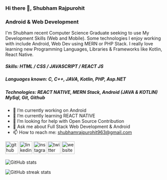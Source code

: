 ### Hi there 👋, Shubham Rajpurohit
### Android & Web Development


I'm Shubham recent Computer Science Graduate seeking to use My Development Skills (Web and Mobile).
Some technologies I enjoy working with include Android, Web Dev using MERN or PHP Stack. 
I really love learning new Programming Languages, Libraries & Frameworks like Kotlin, React Native.

##### Skills: HTML / CSS / JAVASCRIPT / REACT JS
##### Languages known: C, C++, JAVA, Kotlin, PHP, Asp.NET
##### Technologies: REACT NATIVE, MERN Stack, Android (JAVA & KOTLIN) MySql, Git, Github


- 🔭 I’m currently working on Android 
- 🌱 I’m currently learning REACT NATIVE 
- 🤔 I’m looking for help with Open Source Contribution 
- 💬 Ask me about Full Stack Web Development & Android  
- 📫 How to reach me: shubhamrajpurohit963@gmail.com 


[<img src='https://cdn.jsdelivr.net/npm/simple-icons@3.0.1/icons/github.svg' alt='github' height='40'>](https://github.com/shubhamrajpurohit963)  [<img src='https://cdn.jsdelivr.net/npm/simple-icons@3.0.1/icons/linkedin.svg' alt='linkedin' height='40'>](https://www.linkedin.com/in/shubhamrajpurohit/)  [<img src='https://cdn.jsdelivr.net/npm/simple-icons@3.0.1/icons/instagram.svg' alt='instagram' height='40'>](https://www.instagram.com/shubham_rajpurohit__/)  [<img src='https://cdn.jsdelivr.net/npm/simple-icons@3.0.1/icons/twitter.svg' alt='twitter' height='40'>](https://twitter.com/shubhamraj963)  [<img src='https://cdn.jsdelivr.net/npm/simple-icons@3.0.1/icons/icloud.svg' alt='website' height='40'>](https://app.netlify.com/teams/shubhamrajpurohit963/overview)  

![GitHub stats](https://github-readme-stats.vercel.app/api?username=shubhamrajpurohit963&show_icons=true)  

![GitHub streak stats](https://github-readme-streak-stats.herokuapp.com/?user=shubhamrajpurohit963)  

